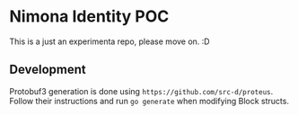 # Nimona Identity POC

This is a just an experimenta repo, please move on. :D

## Development

Protobuf3 generation is done using `https://github.com/src-d/proteus`.  
Follow their instructions and run `go generate` when modifying Block structs.